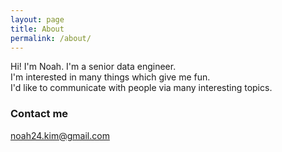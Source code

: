 ```yaml
---
layout: page
title: About
permalink: /about/
---
```


Hi! I'm Noah. I'm a senior data engineer.  
I'm interested in many things which give me fun.  
I'd like to communicate with people via many interesting topics.  

### Contact me

[noah24.kim@gmail.com](mailto:noah24.kim@gmail.com)
